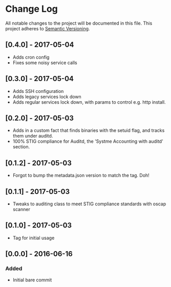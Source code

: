 # Change Log
All notable changes to the project will be documented in this file.
This project adheres to [Semantic Versioning](http://semver.org/).

## [0.4.0] - 2017-05-04
- Adds cron config
- Fixes some noisy service calls

## [0.3.0] - 2017-05-04
- Adds SSH configuration
- Adds legacy services lock down
- Adds regular services lock down, with params to control e.g. http install.

## [0.2.0] - 2017-05-03
- Adds in a custom fact that finds binaries with the setuid flag, and tracks them under auditd.
- 100% STIG compliance for Auditd, the 'Systme Accounting with auditd' section.

## [0.1.2] - 2017-05-03
- Forgot to bump the metadata.json version to match the tag. Doh!

## [0.1.1] - 2017-05-03
- Tweaks to auditing class to meet STIG compliance standards with oscap scanner

## [0.1.0] - 2017-05-03
- Tag for initial usage

## [0.0.0] - 2016-06-16
### Added
- Initial bare commit

